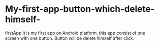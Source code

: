 # My-first-app-button-which-delete-himself-
firstApp
it is my first app on Android platform.
this app consist of one screen with one button. Button will be delete himself after click.
